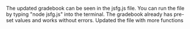 The updated gradebook can be seen in the jsfg.js file. You can run the file by typing 
"node jsfg.js" into the terminal. The gradebook already has pre-set values and works without 
errors. Updated the file with more functions